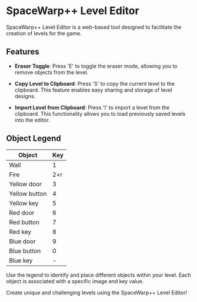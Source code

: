 # SpaceWarp++ Level Editor

SpaceWarp++ Level Editor is a web-based tool designed to facilitate the creation of levels for the game.

## Features

- **Eraser Toggle**: Press 'E' to toggle the eraser mode, allowing you to remove objects from the level.

- **Copy Level to Clipboard**: Press 'S' to copy the current level to the clipboard. This feature enables easy sharing and storage of level designs.

- **Import Level from Clipboard**: Press 'I' to import a level from the clipboard. This functionality allows you to load previously saved levels into the editor.

## Object Legend

| Object        | Key  |
| ------------- | ---- |
| Wall          | 1    |
| Fire          | 2+r  |
| Yellow door   | 3    |
| Yellow button | 4    |
| Yellow key    | 5    |
| Red door      | 6    |
| Red button    | 7    |
| Red key       | 8    |
| Blue door     | 9    |
| Blue button   | 0    |
| Blue key      | -    |

Use the legend to identify and place different objects within your level. Each object is associated with a specific image and key value.

Create unique and challenging levels using the SpaceWarp++ Level Editor!
